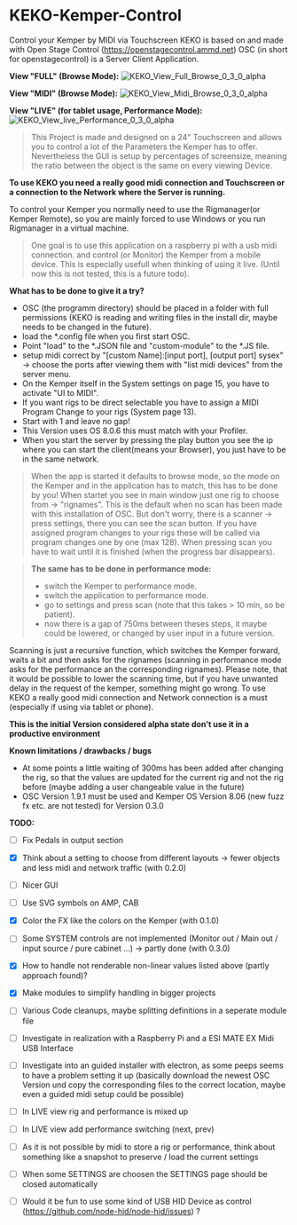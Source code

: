 # KEKO-Kemper-Control
Control your Kemper by MIDI via Touchscreen
KEKO is based on and made with Open Stage Control (https://openstagecontrol.ammd.net)
OSC (in short for openstagecontrol) is a Server Client Application.

**View "FULL" (Browse Mode):**
![KEKO_View_Full_Browse_0_3_0_alpha](https://user-images.githubusercontent.com/41967358/114307917-2fca3700-9ae2-11eb-870d-0021ff9b6773.JPG)

**View "MIDI" (Browse Mode):**
![KEKO_View_Midi_Browse_0_3_0_alpha](https://user-images.githubusercontent.com/41967358/114307945-4bcdd880-9ae2-11eb-812c-f3a03894081e.JPG)

**View "LIVE" (for tablet usage, Performance Mode):**
![KEKO_View_live_Performance_0_3_0_alpha](https://user-images.githubusercontent.com/41967358/114307948-525c5000-9ae2-11eb-9080-f693ced9229a.JPG)



>This Project is made and designed on a 24" Touchscreen and allows you to control a lot of the Parameters the Kemper has to offer.
>Nevertheless the GUI is setup by percentages of screensize, meaning the ratio between the object is the same on every viewing Device.

**To use KEKO you need a really good midi connection and Touchscreen or a connection to the Network where the Server is running.**

To control your Kemper you normally need to use the Rigmanager(or Kemper Remote), so you are mainly forced to use Windows or you run Rigmanager in a virtual machine.


>One goal is to use this application on a raspberry pi with a usb midi connection. 
>and control (or Monitor) the Kemper from a mobile device.
>This is especially usefull when thinking of using it live.
>(Until now this is not tested, this is a future todo).


**What has to be done to give it a try?**
- OSC (the programm directory) should be placed in a folder with full permissions (KEKO is reading and writing files in the install dir, maybe needs to be changed in the future).
- load the *.config file when you first start OSC.
- Point "load" to the *.JSON file and "custom-module" to the *.JS file.
- setup midi correct by "[custom Name]:[input port], [output port] sysex" -> choose the ports after viewing them with "list midi devices" from the server menu.
- On the Kemper itself in the System settings on page 15, you have to activate "UI to MIDI".
- If you want rigs to be direct selectable you have to assign a MIDI Program Change to your rigs (System page 13).
- Start with 1 and leave no gap!
- This Version uses OS 8.0.6 this must match with your Profiler.
- When you start the server by pressing the play button you see the ip where you can start the client(means your Browser), you just have to be in the same network.



>When the app is started it defaults to browse mode, so the mode on the Kemper and in the application has to match, this has to be done by you!
>When startet you see in main window just one rig to choose from -> "rignames". 
>This is the default when no scan has been made with this installation of OSC.
>But don't worry, there is a scanner -> press settings, there you can see the scan button.
>If you have assigned program changes to your rigs these will be called via program changes one by one (max 128).
>When pressing scan you have to wait until it is finished (when the progress bar disappears).

>**The same has to be done in performance mode:**
>- switch the Kemper to performance mode.
>- switch the application to performance mode.
>- go to settings and press scan (note that this takes > 10 min, so be patient).
> - now there is a gap of 750ms between theses steps, it maybe could be lowered, or changed by user input in a future version.


Scanning is just a recursive function, which switches the Kemper forward, 
waits a bit and then asks for the rignames 
(scanning in performance mode asks for the performance an the corresponding rignames). 
Please note, that it would be possible to lower the scanning time, but if you have 
unwanted delay in the request of the kemper, something might go wrong. 
To use KEKO a really good midi connection and Network connection is a must 
(especially if using via tablet or phone).

 
**This is the initial Version considered alpha state don't use it in a productive environment**


**Known limitations / drawbacks / bugs**
- At some points a little waiting of 300ms has been added after changing the rig, so that the values are updated for the current rig and not the rig before (maybe adding a user changeable value in the future)
- OSC Version 1.9.1 must be used and Kemper OS Version 8.06 (new fuzz fx etc. are not tested) for Version 0.3.0

**TODO:**

- [ ] Fix Pedals in output section
- [x] Think about a setting to choose from different layouts -> fewer objects and less midi and network traffic (with 0.2.0)
- [ ] Nicer GUI
- [ ] Use SVG symbols on AMP, CAB
- [x] Color the FX like the colors on the Kemper (with 0.1.0)
- [ ] Some SYSTEM controls are not implemented (Monitor out / Main out / input source / pure cabinet ...) -> partly done (with 0.3.0)
- [x] How to handle not renderable non-linear values listed above (partly approach found)?
- [x] Make modules to simplify handling in bigger projects
- [ ] Various Code cleanups, maybe splitting definitions in a seperate module file
- [ ] Investigate in realization with a Raspberry Pi and a ESI MATE EX Midi USB Interface
- [ ] Investigate into an guided installer with electron, as some peeps seems to have a problem setting it up (basically download the newest OSC Version und copy the corresponding files to the correct location, maybe even a guided midi setup could be possible)
- [ ] In LIVE view rig and performance is mixed up
- [ ] In LIVE view add performance switching (next, prev)
- [ ] As it is not possible by midi to store a rig or performance, think about something like a snapshot to preserve / load the current settings
- [ ] When some SETTINGS are choosen the SETTINGS page should be closed automatically
- [ ] Would it be fun to use some kind of USB HID Device as control (https://github.com/node-hid/node-hid/issues) ?
 
